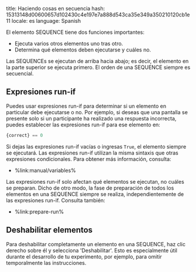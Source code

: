 title: Haciendo cosas en secuencia
hash: 15313148d00600657d102430c4e197e7a888d543ca35e349a350210120cb1e11
locale: es
language: Spanish

El elemento SEQUENCE tiene dos funciones importantes:

- Ejecuta varios otros elementos uno tras otro.
- Determina qué elementos deben ejecutarse y cuáles no.

Las SEQUENCEs se ejecutan de arriba hacia abajo; es decir, el elemento en la parte superior se ejecuta primero. El orden de una SEQUENCE siempre es secuencial.

## Expresiones run-if

Puedes usar expresiones run-if para determinar si un elemento en particular debe ejecutarse o no. Por ejemplo, si deseas que una pantalla se presente solo si un participante ha realizado una respuesta incorrecta, puedes establecer las expresiones run-if para ese elemento en:

```python
{correct} == 0
```

Si dejas las expresiones run-if vacías o ingresas `True`, el elemento siempre se ejecutará. Las expresiones run-if utilizan la misma sintaxis que otras expresiones condicionales. Para obtener más información, consulta:

- %link:manual/variables%

Las expresiones run-if solo afectan qué elementos se ejecutan, no cuáles se preparan. Dicho de otro modo, la fase de preparación de todos los elementos en una SEQUENCE siempre se realiza, independientemente de las expresiones run-if. Consulta también:

- %link:prepare-run%


## Deshabilitar elementos

Para deshabilitar completamente un elemento en una SEQUENCE, haz clic derecho sobre él y selecciona 'Deshabilitar'. Esto es especialmente útil durante el desarrollo de tu experimento, por ejemplo, para omitir temporalmente las instrucciones.